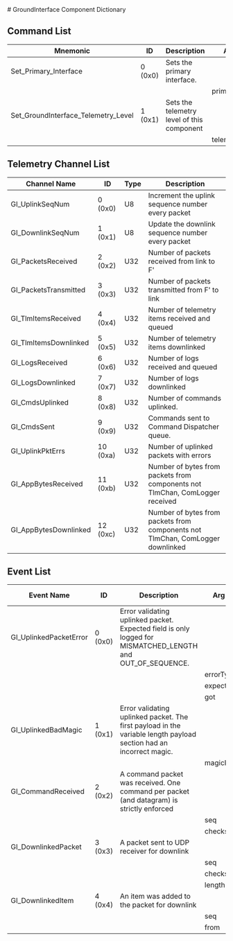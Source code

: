 <title>GroundInterface Component Dictionary</title>
# GroundInterface Component Dictionary


## Command List

|Mnemonic|ID|Description|Arg Name|Arg Type|Comment
|---|---|---|---|---|---|
|Set_Primary_Interface|0 (0x0)|Sets the primary interface.| | |
| | | |primary_interface|PrimaryInterface||
|Set_GroundInterface_Telemetry_Level|1 (0x1)|Sets the telemetry level of this component| | |
| | | |telemetry_level|TelemetryLevel||

## Telemetry Channel List

|Channel Name|ID|Type|Description|
|---|---|---|---|
|GI_UplinkSeqNum|0 (0x0)|U8|Increment the uplink sequence number every packet|
|GI_DownlinkSeqNum|1 (0x1)|U8|Update the downlink sequence number every packet|
|GI_PacketsReceived|2 (0x2)|U32|Number of packets received from link to F'|
|GI_PacketsTransmitted|3 (0x3)|U32|Number of packets transmitted from F' to link|
|GI_TlmItemsReceived|4 (0x4)|U32|Number of telemetry items received and queued|
|GI_TlmItemsDownlinked|5 (0x5)|U32|Number of telemetry items downlinked|
|GI_LogsReceived|6 (0x6)|U32|Number of logs received and queued|
|GI_LogsDownlinked|7 (0x7)|U32|Number of logs downlinked|
|GI_CmdsUplinked|8 (0x8)|U32|Number of commands uplinked.|
|GI_CmdsSent|9 (0x9)|U32|Commands sent to Command Dispatcher queue.|
|GI_UplinkPktErrs|10 (0xa)|U32|Number of uplinked packets with errors|
|GI_AppBytesReceived|11 (0xb)|U32|Number of bytes from packets from components not TlmChan, ComLogger received|
|GI_AppBytesDownlinked|12 (0xc)|U32|Number of bytes from packets from components not TlmChan, ComLogger downlinked|

## Event List

|Event Name|ID|Description|Arg Name|Arg Type|Arg Size|Description
|---|---|---|---|---|---|---|
|GI_UplinkedPacketError|0 (0x0)|Error validating uplinked packet. Expected field is only logged for MISMATCHED_LENGTH and OUT_OF_SEQUENCE.| | | | |
| | | |errorType|uplinkedPacketError|||
| | | |expected|U16|||
| | | |got|U16|||
|GI_UplinkedBadMagic|1 (0x1)|Error validating uplinked packet. The first payload in the variable length payload section had an incorrect magic.| | | | |
| | | |magicReceived|U32|||
|GI_CommandReceived|2 (0x2)|A command packet was received. One command per packet (and datagram) is strictly enforced| | | | |
| | | |seq|U8|||
| | | |checksum|U16|||
|GI_DownlinkedPacket|3 (0x3)|A packet sent to UDP receiver for downlink| | | | |
| | | |seq|U8|||
| | | |checksum|U16|||
| | | |length|U16|||
|GI_DownlinkedItem|4 (0x4)|An item was added to the packet for downlink| | | | |
| | | |seq|U8|||
| | | |from|downlinkPacketType|||
